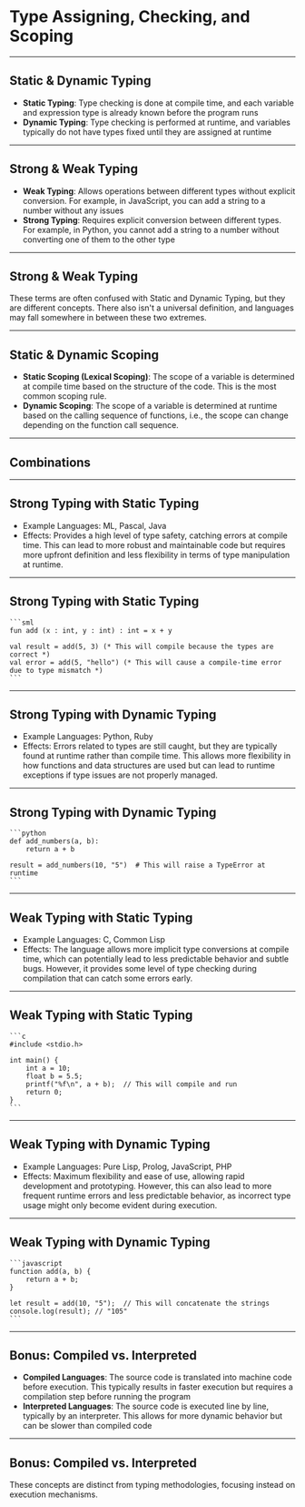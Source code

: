 # Type Assigning, Checking, and Scoping

---

## Static & Dynamic Typing
- **Static Typing**: Type checking is done at compile time, and each variable and expression type is already known before the program runs
- **Dynamic Typing**: Type checking is performed at runtime, and variables typically do not have types fixed until they are assigned at runtime


---

## Strong & Weak Typing

- **Weak Typing**: Allows operations between different types without explicit conversion. For example, in JavaScript, you can add a string to a number without any issues
- **Strong Typing**: Requires explicit conversion between different types. For example, in Python, you cannot add a string to a number without converting one of them to the other type

---

## Strong & Weak Typing

These terms are often confused with Static and Dynamic Typing, but they are different concepts.
There also isn't a universal definition, and languages may fall somewhere in between these two extremes.

---

## Static & Dynamic Scoping

- **Static Scoping (Lexical Scoping)**: The scope of a variable is determined at compile time based on the structure of the code. This is the most common scoping rule.
- **Dynamic Scoping**: The scope of a variable is determined at runtime based on the calling sequence of functions, i.e., the scope can change depending on the function call sequence.

---

## Combinations

---

## Strong Typing with Static Typing
- Example Languages: ML, Pascal, Java
- Effects: Provides a high level of type safety, catching errors at compile time. This can lead to more robust and maintainable code but requires more upfront definition and less flexibility in terms of type manipulation at runtime.

---

## Strong Typing with Static Typing

    ```sml
    fun add (x : int, y : int) : int = x + y

    val result = add(5, 3) (* This will compile because the types are correct *)
    val error = add(5, "hello") (* This will cause a compile-time error due to type mismatch *)
    ```
---

## Strong Typing with Dynamic Typing
- Example Languages: Python, Ruby
- Effects: Errors related to types are still caught, but they are typically found at runtime rather than compile time. This allows more flexibility in how functions and data structures are used but can lead to runtime exceptions if type issues are not properly managed.

---

## Strong Typing with Dynamic Typing

    ```python
    def add_numbers(a, b):
        return a + b

    result = add_numbers(10, "5")  # This will raise a TypeError at runtime
    ```
---

## 	Weak Typing with Static Typing
- Example Languages: C, Common Lisp
- Effects: The language allows more implicit type conversions at compile time, which can potentially lead to less predictable behavior and subtle bugs. However, it provides some level of type checking during compilation that can catch some errors early.

---

## 	Weak Typing with Static Typing

    ```c
    #include <stdio.h>

    int main() {
        int a = 10;
        float b = 5.5;
        printf("%f\n", a + b);  // This will compile and run
        return 0;
    }
    ```
---

## 	Weak Typing with Dynamic Typing
- Example Languages: Pure Lisp, Prolog, JavaScript, PHP
- Effects: Maximum flexibility and ease of use, allowing rapid development and prototyping. However, this can also lead to more frequent runtime errors and less predictable behavior, as incorrect type usage might only become evident during execution.

---

## 	Weak Typing with Dynamic Typing

    ```javascript
    function add(a, b) {
        return a + b;
    }

    let result = add(10, "5");  // This will concatenate the strings
    console.log(result); // "105"
    ```

---

## Bonus: Compiled vs. Interpreted

- **Compiled Languages**: The source code is translated into machine code before execution. This typically results in faster execution but requires a compilation step before running the program
- **Interpreted Languages**: The source code is executed line by line, typically by an interpreter. This allows for more dynamic behavior but can be slower than compiled code

---

## Bonus: Compiled vs. Interpreted

These concepts are distinct from typing methodologies, focusing instead on execution mechanisms.
